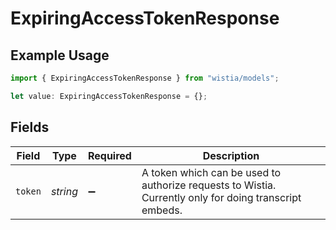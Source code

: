# ExpiringAccessTokenResponse

## Example Usage

```typescript
import { ExpiringAccessTokenResponse } from "wistia/models";

let value: ExpiringAccessTokenResponse = {};
```

## Fields

| Field                                                                                                  | Type                                                                                                   | Required                                                                                               | Description                                                                                            |
| ------------------------------------------------------------------------------------------------------ | ------------------------------------------------------------------------------------------------------ | ------------------------------------------------------------------------------------------------------ | ------------------------------------------------------------------------------------------------------ |
| `token`                                                                                                | *string*                                                                                               | :heavy_minus_sign:                                                                                     | A token which can be used to authorize requests to Wistia. Currently only for doing transcript embeds. |